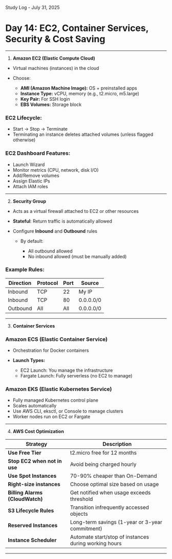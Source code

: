 Study Log - July 31, 2025

# **Day 14: EC2, Container Services, Security & Cost Saving**

---

1. **Amazon EC2 (Elastic Compute Cloud)**

* Virtual machines (instances) in the cloud
* Choose:

  * **AMI (Amazon Machine Image):** OS + preinstalled apps
  * **Instance Type:** vCPU, memory (e.g., t2.micro, m5.large)
  * **Key Pair:** For SSH login
  * **EBS Volumes:** Storage block

### EC2 Lifecycle:

* Start → Stop → Terminate
* Terminating an instance deletes attached volumes (unless flagged otherwise)

### EC2 Dashboard Features:

* Launch Wizard
* Monitor metrics (CPU, network, disk I/O)
* Add/Remove volumes
* Assign Elastic IPs
* Attach IAM roles

---

2. **Security Group**

* Acts as a virtual firewall attached to EC2 or other resources
* **Stateful**: Return traffic is automatically allowed
* Configure **Inbound** and **Outbound** rules

  * By default:

    * All outbound allowed
    * No inbound allowed (must be manually added)

### Example Rules:

| Direction | Protocol | Port | Source    |
| --------- | -------- | ---- | --------- |
| Inbound   | TCP      | 22   | My IP     |
| Inbound   | TCP      | 80   | 0.0.0.0/0 |
| Outbound  | All      | All  | 0.0.0.0/0 |

---

3. **Container Services**

### **Amazon ECS (Elastic Container Service)**

* Orchestration for Docker containers
* **Launch Types:**

  * EC2 Launch: You manage the infrastructure
  * Fargate Launch: Fully serverless (no EC2 to manage)

###  **Amazon EKS (Elastic Kubernetes Service)**

* Fully managed Kubernetes control plane
* Scales automatically
* Use AWS CLI, eksctl, or Console to manage clusters
* Worker nodes run on EC2 or Fargate

---

4. **AWS Cost Optimization**

| Strategy                        | Description                                           |
| ------------------------------- | ----------------------------------------------------- |
| **Use Free Tier**               | t2.micro free for 12 months                           |
| **Stop EC2 when not in use**    | Avoid being charged hourly                            |
| **Use Spot Instances**          | 70-90% cheaper than On-Demand                         |
| **Right-size instances**        | Choose optimal size based on usage                    |
| **Billing Alarms (CloudWatch)** | Get notified when usage exceeds threshold             |
| **S3 Lifecycle Rules**          | Transition infrequently accessed objects              |
| **Reserved Instances**          | Long-term savings (1-year or 3-year commitment)       |
| **Instance Scheduler**          | Automate start/stop of instances during working hours |

---

